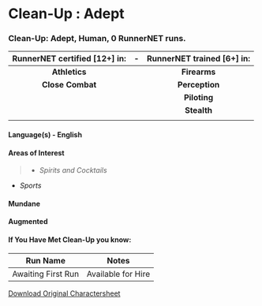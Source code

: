 # Clean-Up : Adept

### Clean-Up: Adept, Human, 0 RunnerNET runs.

> 

| RunnerNET certified [12+] in:|-| RunnerNET trained [6+] in:|
| :-: |:-: |:-:|
| **Athletics**||**Firearms** |
| **Close Combat**|| **Perception** |
| || **Piloting**|
| || **Stealth**| 
| |  


#### Language(s) - English
#### Areas of Interest
> - *Spirits and Cocktails*
- *Sports*



#### Mundane
#### Augmented
#### If You Have Met Clean-Up you know:
> 

| Run Name| Notes|
| ----------- | ----------- |
| Awaiting First Run | Available for Hire |

[Download Original Charactersheet](./assets/Clean-Up.pdf)